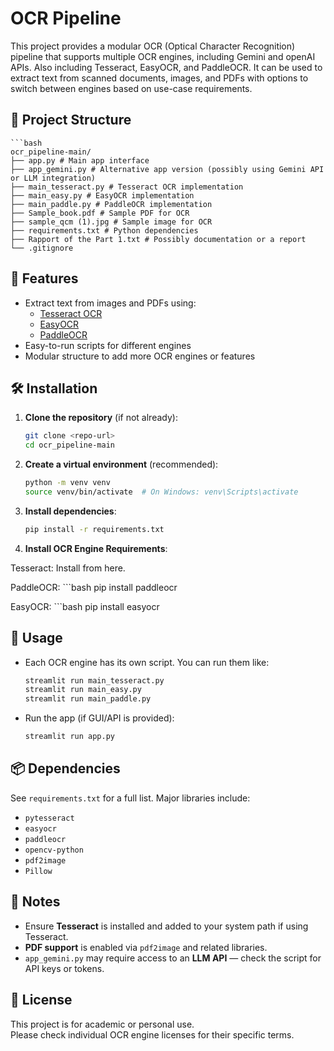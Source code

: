 # OCR Pipeline

This project provides a modular OCR (Optical Character Recognition) pipeline that supports multiple OCR engines, including Gemini and openAI APIs. Also including Tesseract, EasyOCR, and PaddleOCR. It can be used to extract text from scanned documents, images, and PDFs with options to switch between engines based on use-case requirements.

## 📁 Project Structure
    ```bash    
    ocr_pipeline-main/
    ├── app.py # Main app interface
    ├── app_gemini.py # Alternative app version (possibly using Gemini API or LLM integration)
    ├── main_tesseract.py # Tesseract OCR implementation
    ├── main_easy.py # EasyOCR implementation
    ├── main_paddle.py # PaddleOCR implementation
    ├── Sample_book.pdf # Sample PDF for OCR
    ├── sample_qcm (1).jpg # Sample image for OCR
    ├── requirements.txt # Python dependencies
    ├── Rapport of the Part 1.txt # Possibly documentation or a report
    └── .gitignore

## 🚀 Features

- Extract text from images and PDFs using:
  - [Tesseract OCR](https://github.com/tesseract-ocr/tesseract)
  - [EasyOCR](https://github.com/JaidedAI/EasyOCR)
  - [PaddleOCR](https://github.com/PaddlePaddle/PaddleOCR)
- Easy-to-run scripts for different engines
- Modular structure to add more OCR engines or features

## 🛠️ Installation

1. **Clone the repository** (if not already):
   ```bash
   git clone <repo-url>
   cd ocr_pipeline-main
2. **Create a virtual environment** (recommended):
    ```bash
    python -m venv venv
    source venv/bin/activate  # On Windows: venv\Scripts\activate

3. **Install dependencies**:
    ```bash
    pip install -r requirements.txt

4. **Install OCR Engine Requirements**:

Tesseract: Install from here.

PaddleOCR:
    ```bash
    pip install paddleocr

EasyOCR:
    ```bash
    pip install easyocr


## 📄 Usage

- Each OCR engine has its own script. You can run them like:

    ```bash
    streamlit run main_tesseract.py
    streamlit run main_easy.py
    streamlit run main_paddle.py

- Run the app (if GUI/API is provided):
    ```bash
    streamlit run app.py
## 📦 Dependencies

See `requirements.txt` for a full list. Major libraries include:

- `pytesseract`
- `easyocr`
- `paddleocr`
- `opencv-python`
- `pdf2image`
- `Pillow`

## 📌 Notes

- Ensure **Tesseract** is installed and added to your system path if using Tesseract.
- **PDF support** is enabled via `pdf2image` and related libraries.
- `app_gemini.py` may require access to an **LLM API** — check the script for API keys or tokens.

## 📃 License

This project is for academic or personal use.  
Please check individual OCR engine licenses for their specific terms.

